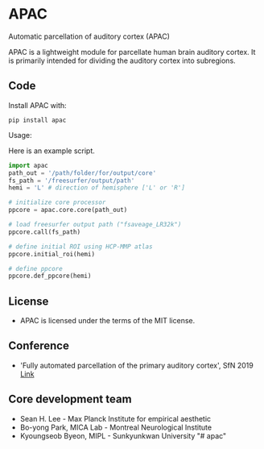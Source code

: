 ﻿# APAC

Automatic parcellation of auditory cortex (APAC)

APAC is a lightweight module for parcellate human brain auditory cortex. It is primarily intended for dividing the auditory cortex into subregions.	

## Code

Install APAC with:

`pip install apac`
 
 Usage:

Here is an example script.
```python
import apac
path_out = '/path/folder/for/output/core'
fs_path = '/freesurfer/output/path'
hemi = 'L' # direction of hemisphere ['L' or 'R'] 

# initialize core processor
ppcore = apac.core.core(path_out)

# load freesurfer output path ("fsaveage_LR32k") 
ppcore.call(fs_path)  

# define initial ROI using HCP-MMP atlas
ppcore.initial_roi(hemi)

# define ppcore
ppcore.def_ppcore(hemi)
```
 

## License

- APAC is licensed under the terms of the MIT license.

## Conference

- 'Fully automated parcellation of the primary auditory cortex', SfN 2019 [Link](https://www.abstractsonline.com/pp8/#!/7883/presentation/50268)


## Core development team

- Sean H. Lee - Max Planck Institute for empirical aesthetic
- Bo-yong Park, MICA Lab - Montreal Neurological Institute
- Kyoungseob Byeon, MIPL - Sunkyunkwan University
"# apac" 
